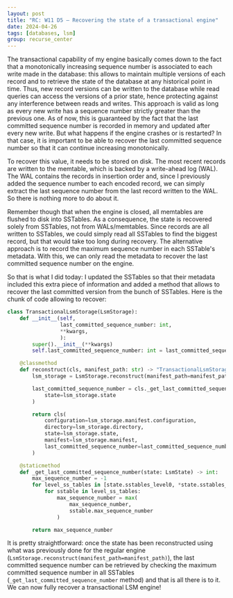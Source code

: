 ```yaml
---
layout: post
title: "RC: W11 D5 — Recovering the state of a transactional engine"
date: 2024-04-26
tags: [databases, lsm]
group: recurse_center
---
```


The transactional capability of my engine basically comes down to the fact that a monotonically increasing sequence
number is associated to each write made in the database:
this allows to maintain multiple versions of each record and to retrieve the state of the database at any historical
point in time.
Thus, new record versions can be written to the database while read queries can access the versions of a prior state,
hence protecting against any interference between reads and writes.
This approach is valid as long as every new write has a sequence number strictly greater than the previous one.
As of now, this is guaranteed by the fact that the last committed sequence number is recorded in memory and updated
after every new write.
But what happens if the engine crashes or is restarted?
In that case, it is important to be able to recover the last committed sequence number so that it can continue
increasing monotonically.

To recover this value, it needs to be stored on disk.
The most recent records are written to the memtable, which is backed by a write-ahead log (WAL).
The WAL contains the records in insertion order and, since I previously added the sequence number to each encoded
record, we can simply extract the last sequence number from the last record written to the WAL.
So there is nothing more to do about it.

Remember though that when the engine is closed, all memtables are flushed to disk into SSTables.
As a consequence, the state is recovered solely from SSTables, not from WALs/memtables.
Since records are all written to SSTables, we could simply read all SSTables to find the biggest record, but that would
take too long during recovery.
The alternative approach is to record the maximum sequence number in each SSTable's
metadata. With this, we can only read the metadata to recover the last committed sequence number on the engine.

So that is what I did today: I updated the SSTables so that their metadata included this extra piece of information and
added a method that allows to recover the last committed version from the bunch of SSTables.
Here is the chunk of code allowing to recover:

```python
class TransactionalLsmStorage(LsmStorage):
    def __init__(self,
                 last_committed_sequence_number: int,
                 **kwargs,
                 ):
        super().__init__(**kwargs)
        self.last_committed_sequence_number: int = last_committed_sequence_number

    @classmethod
    def reconstruct(cls, manifest_path: str) -> "TransactionalLsmStorage":
        lsm_storage = LsmStorage.reconstruct(manifest_path=manifest_path)

        last_committed_sequence_number = cls._get_last_committed_sequence_number(
            state=lsm_storage.state
        )

        return cls(
            configuration=lsm_storage.manifest.configuration,
            directory=lsm_storage.directory,
            state=lsm_storage.state,
            manifest=lsm_storage.manifest,
            last_committed_sequence_number=last_committed_sequence_number
        )

    @staticmethod
    def _get_last_committed_sequence_number(state: LsmState) -> int:
        max_sequence_number = -1
        for level_ss_tables in [state.sstables_level0, *state.sstables_levels]:
            for sstable in level_ss_tables:
                max_sequence_number = max(
                    max_sequence_number,
                    sstable.max_sequence_number
                )

        return max_sequence_number
```

It is pretty straightforward: once the state has been reconstructed using what was previously done for the regular
engine (`LsmStorage.reconstruct(manifest_path=manifest_path)`), the last committed sequence number can be
retrieved by checking the maximum committed sequence number in all SSTables (`_get_last_committed_sequence_number`
method) and that is all there is to it.
We can now fully recover a transactional LSM engine!
